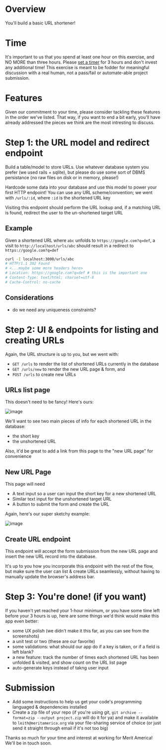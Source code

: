 # Overview

You'll build a basic URL shortener!

# Time
It's important to us that you spend at least one hour on this exercise, and NO MORE than three hours. Please [set a timer](https://www.google.com/search?q=timer+3+hours) for 3 hours and don't invest any additional time! This exercise is meant to be fodder for meaningful discussion with a real human, not a pass/fail or automate-able project submission.


# Features
Given our commitment to your time, please consider tackling these features in the order we've listed. That way, if you want to end a bit early, you'll have already addressed the pieces we think are the most intresting to discuss.

# Step 1: the URL model and redirect endpoint
Build a table/model to store URLs. Use whatever database system you prefer (we used rails + sqlite), but please do use some sort of DBMS persistance (no raw files on disk or in memory, please!)

Hardcode some data into your database and use this model to power your first HTTP endpoint! You can use any URL scheme/convention; we went with `/urls/:id`, where `:id` is the shortened URL key

Visiting this endpoint should perform the URL lookup and, if a matching URL is found, redirect the user to the un-shortened target URL


## Example
Given a shortened URL where `abc` unfolds to `https://google.com?q=def`, a visit to `http://localhost/urls/abc` should result in a redirect to `https://google.com?q=def`

```bash
curl -I localhost:3000/urls/abc
# HTTP/1.1 302 Found
# <...maybe some more headers here>
# Location: https://google.com?q=def # this is the important one
# Content-Type: text/html; charset=utf-8
# Cache-Control: no-cache
```

## Considerations
 - do we need any uniqueness constraints?

# Step 2: UI & endpoints for listing and creating URLs

Again, the URL structure is up to you, but we went with:
- `GET /urls` to render the list of shortened URLs currently in the database
- `GET /urls/new` to render the new URL page & form, and
- `POST /urls` to create new URLs

## URLs list page
This doesn't need to be fancy! Here's ours:

![image](https://user-images.githubusercontent.com/3535390/170588078-139e5977-6d5a-4e62-934b-2203ad61ba8c.png)


We'll want to see two main pieces of info for each shortened URL in the database:
- the short key
- the unshortened URL

Also, it'd be great to add a link from this page to the "new URL page" for convenience


## New URL Page
This page will need
- A text input so a user can input the short key for a new shortened URL
- Similar text input for the unshortened target URL
- A button to submit the form and create the URL

Again, here's our super sketchy example:

![image](https://user-images.githubusercontent.com/3535390/170588217-140598e1-f50b-452d-ad3f-e120d3878805.png)



## Create URL endpoint
This endpoint will accept the form submission from the new URL page and insert the new URL record into the database.

It's up to you how you incorporate this endpoint with the rest of the flow, but make sure the user can list & create URLs seamlessly, without having to manually update the browser's address bar.

# Step 3: You're done! (if you want)
If you haven't yet reached your 1-hour minimum, or you have some time left before your 3 hours is up, here are some things we'd think would make this app even better:
- some UX polish (we didn't make it this far, as you can see from the screenshots)
- a unit test or two (these are our favorite)
- some validations: what should our app do if a key is taken, or if a field is left blank?
- a new feature: track the number of times each shortened URL has been unfolded & visited, and show count on the URL list page
- auto-generate keys instead of takng user input

# Submission
- Add some instructions to help us get your code's programming languaged & dependencies installed
- Create a zip file of your repo (if you're using git, `git archive --format=zip --output project.zip` will do it for ya) and make it available to `leith@meritamerica.org` via your file-sharing service of choice (or just send it straight through email if it's not too big)

Thanks so much for your time and interest at working for Merit America! We'll be in touch soon.
